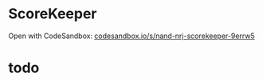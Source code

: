 # ScoreKeeper

Open with CodeSandbox:
<a href="https://codesandbox.io/s/nand-nrj-scorekeeper-9errw5">codesandbox.io/s/nand-nrj-scorekeeper-9errw5</a>
# todo
